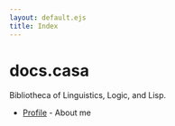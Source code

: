 ```yaml
---
layout: default.ejs
title: Index
---
```


# docs.casa

Bibliotheca of Linguistics, Logic, and Lisp.

- [Profile](/profile/) - About me
